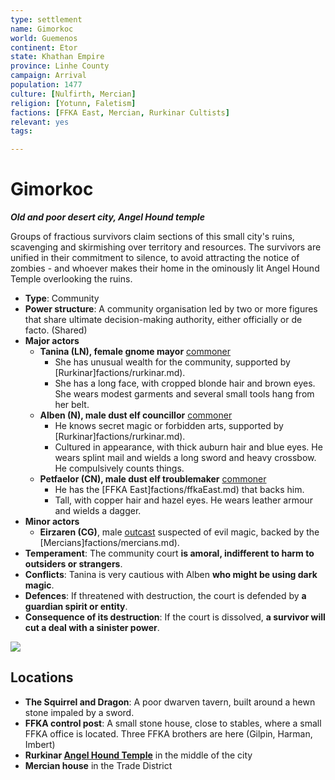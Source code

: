 ```yaml
---
type: settlement
name: Gimorkoc
world: Guemenos
continent: Etor
state: Khathan Empire
province: Linhe County
campaign: Arrival
population: 1477
culture: [Nulfirth, Mercian]
religion: [Yotunn, Faletism]
factions: [FFKA East, Mercian, Rurkinar Cultists]
relevant: yes
tags: 

---
```


# Gimorkoc
***Old and poor desert city, Angel Hound temple***

Groups of fractious survivors claim sections of this small city's ruins, scavenging and skirmishing over territory and resources. The survivors are unified in their commitment to silence, to avoid attracting the notice of zombies - and whoever makes their home in the ominously lit Angel Hound Temple overlooking the ruins.

- **Type**: Community
- **Power structure**: A community organisation led by two or more figures that share ultimate decision-making authority, either officially or de facto. (Shared)
- **Major actors**
	- **Tanina (LN), female gnome mayor** [commoner](https://open5e.com/monsters/commoner)
		- She has unusual wealth for the community, supported by [Rurkinar]factions/rurkinar.md).
		- She has a long face, with cropped blonde hair and brown eyes. She wears modest garments and several small tools hang from her belt.
	- **Alben (N), male dust elf **councillor**** [commoner](https://open5e.com/monsters/commoner)
		- He knows secret magic or forbidden arts, supported by [Rurkinar]factions/rurkinar.md). 
		- Cultured in appearance, with thick auburn hair and blue eyes. He wears splint mail and wields a long sword and heavy crossbow. He compulsively counts things.
	- **Petfaelor (CN), male dust elf troublemaker** [commoner](https://open5e.com/monsters/commoner)
		- He has the [FFKA East]factions/ffkaEast.md) that backs him.
		- Tall, with copper hair and hazel eyes. He wears leather armour and wields a dagger.
- **Minor actors**
	- **Eirzaren (CG)**, male [outcast](https://open5e.com/monsters/apprentice-mage-a5e) suspected of evil magic, backed by the [Mercians]factions/mercians.md).
- **Temperament**: The community court **is amoral, indifferent to harm to outsiders or strangers**.
- **Conflicts**: Tanina is very cautious with Alben **who might be using dark magic**.
- **Defences**: If threatened with destruction, the court is defended by **a guardian spirit or entity**.
- **Consequence of its destruction**: If the court is dissolved, **a survivor will cut a deal with a sinister power**.

![](https://i.imgur.com/5GguJgV.png)

## Locations

- **The Squirrel and Dragon**: A poor dwarven tavern, built around a hewn stone impaled by a sword.
- **FFKA control post**: A small stone house, close to stables, where a small FFKA office is located. Three FFKA brothers are here (Gilpin, Harman, Imbert)
- **Rurkinar [Angel Hound Temple](angelHoundTemple.md)** in the middle of the city
- **Mercian house** in the Trade District
